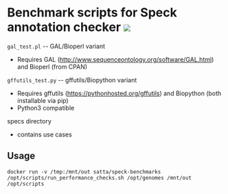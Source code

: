 # Benchmark scripts for Speck annotation checker [![](https://imagelayers.io/badge/satta/speck-benchmarks:latest.svg)](https://imagelayers.io/?images=satta/speck-benchmarks:latest 'Get your own badge on imagelayers.io')

`gal_test.pl` -- GAL/Bioperl variant

  - Requires GAL (http://www.sequenceontology.org/software/GAL.html) 
    and Bioperl (from CPAN)

`gffutils_test.py` -- gffutils/Biopython variant

  - Requires gffutils (https://pythonhosted.org/gffutils) and Biopython
    (both installable via pip)
  - Python3 compatible

specs directory

  - contains use cases

## Usage

```
docker run -v /tmp:/mnt/out satta/speck-benchmarks /opt/scripts/run_performance_checks.sh /opt/genomes /mnt/out /opt/scripts

```
